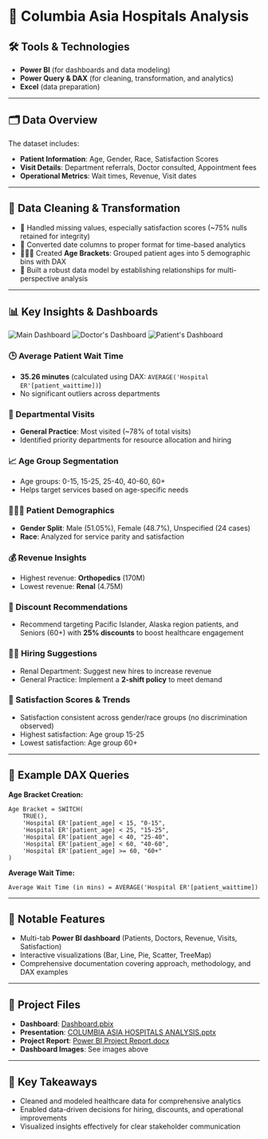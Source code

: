 # 🏥 Columbia Asia Hospitals Analysis

## 🛠️ Tools & Technologies

* **Power BI** (for dashboards and data modeling)
* **Power Query & DAX** (for cleaning, transformation, and analytics)
* **Excel** (data preparation)

---

## 🗂️ Data Overview

The dataset includes:

* **Patient Information**: Age, Gender, Race, Satisfaction Scores
* **Visit Details**: Department referrals, Doctor consulted, Appointment fees
* **Operational Metrics**: Wait times, Revenue, Visit dates

---

## 🧹 Data Cleaning & Transformation

* 🧩 Handled missing values, especially satisfaction scores (\~75% nulls retained for integrity)
* 🔄 Converted date columns to proper format for time-based analytics
* 👶🧑👵 Created **Age Brackets**: Grouped patient ages into 5 demographic bins with DAX
* 🔗 Built a robust data model by establishing relationships for multi-perspective analysis

---

## 📊 Key Insights & Dashboards

![Main Dashboard](main_tab.PNG)
![Doctor's Dashboard](Doctors_tab.PNG)
![Patient's Dashboard](Patients_tab.PNG)

### 🕒 Average Patient Wait Time

* **35.26 minutes** (calculated using DAX: `AVERAGE('Hospital ER'[patient_waittime])`)
* No significant outliers across departments

### 🏥 Departmental Visits

* **General Practice**: Most visited (\~78% of total visits)
* Identified priority departments for resource allocation and hiring

### 📈 Age Group Segmentation

* Age groups: 0-15, 15-25, 25-40, 40-60, 60+
* Helps target services based on age-specific needs

### 🧑‍🤝‍🧑 Patient Demographics

* **Gender Split**: Male (51.05%), Female (48.7%), Unspecified (24 cases)
* **Race**: Analyzed for service parity and satisfaction

### 💰 Revenue Insights

* Highest revenue: **Orthopedics** (170M)
* Lowest revenue: **Renal** (4.75M)

### 💸 Discount Recommendations

* Recommend targeting Pacific Islander, Alaska region patients, and Seniors (60+) with **25% discounts** to boost healthcare engagement

### 👨‍⚕️ Hiring Suggestions

* Renal Department: Suggest new hires to increase revenue
* General Practice: Implement a **2-shift policy** to meet demand

### 💬 Satisfaction Scores & Trends

* Satisfaction consistent across gender/race groups (no discrimination observed)
* Highest satisfaction: Age group 15-25
* Lowest satisfaction: Age group 60+

---

## 🔎 Example DAX Queries

**Age Bracket Creation:**

```DAX
Age Bracket = SWITCH(
    TRUE(),
    'Hospital ER'[patient_age] < 15, "0-15",
    'Hospital ER'[patient_age] < 25, "15-25",
    'Hospital ER'[patient_age] < 40, "25-40",
    'Hospital ER'[patient_age] < 60, "40-60",
    'Hospital ER'[patient_age] >= 60, "60+"
)
```

**Average Wait Time:**

```DAX
Average Wait Time (in mins) = AVERAGE('Hospital ER'[patient_waittime])
```

---

## 🏅 Notable Features

* Multi-tab **Power BI dashboard** (Patients, Doctors, Revenue, Visits, Satisfaction)
* Interactive visualizations (Bar, Line, Pie, Scatter, TreeMap)
* Comprehensive documentation covering approach, methodology, and DAX examples

---

## 📎 Project Files

* **Dashboard**: [Dashboard.pbix](Dashboard.pbix)
* **Presentation**: [COLUMBIA ASIA HOSPITALS ANALYSIS.pptx](COLUMBIA%20ASIA%20HOSPITALS%20ANALYSIS.pptx)
* **Project Report**: [Power BI Project Report.docx](Power%20BI%20Project%20Report.docx)
* **Dashboard Images**: See images above

---

## 🌟 Key Takeaways

* Cleaned and modeled healthcare data for comprehensive analytics
* Enabled data-driven decisions for hiring, discounts, and operational improvements
* Visualized insights effectively for clear stakeholder communication
